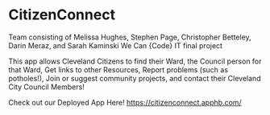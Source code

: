 # CitizenConnect
Team consisting of Melissa Hughes, Stephen Page, Christopher Betteley, Darin Meraz, and Sarah Kaminski
We Can {Code} IT final project

This app allows Cleveland Citizens to find their Ward, the Council person for that Ward, Get links to other Resources,
Report problems (such as potholes!), Join or suggest community projects, and contact their Cleveland City Council Members!

Check out our Deployed App Here!
https://citizenconnect.apphb.com/
